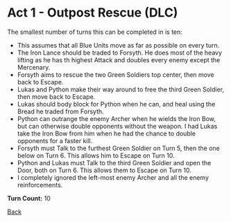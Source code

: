 # Act 1 - Outpost Rescue (DLC)

The smallest number of turns this can be completed in is ten:
- This assumes that all Blue Units move as far as possible on every turn.
- The Iron Lance should be traded to Forsyth. He does most of the heavy lifting as he has th highest Attack and doubles every enemy except the Mercenary.
- Forsyth aims to rescue the two Green Soldiers top center, then move back to Escape.
- Lukas and Python make their way around to free the third Green Soldier, then move back to Escape.
- Lukas should body block for Python when he can, and heal using the Bread he traded from Forsyth.
- Python can outrange the enemy Archer when he wields the Iron Bow, but can otherwise double opponents without the weapon. I had Lukas take the Iron Bow from him when he had the chance to double opponents for a faster kill.
- Forsyth must Talk to the furthest Green Soldier on Turn 5, then the one below on Turn 6. This allows him to Escape on Turn 10.
- Python and Lukas must Talk to the third Green Soldier and open the Door, both on Turn 6. This allows them to Escape on Turn 10.
- I completely ignored the left-most enemy Archer and all the enemy reinforcements.

**Turn Count:** 10

[Back](README.md)